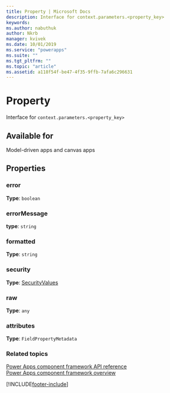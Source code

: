 ```yaml
---
title: Property | Microsoft Docs
description: Interface for context.parameters.<property_key>
keywords:
ms.author: nabuthuk
author: Nkrb
manager: kvivek
ms.date: 10/01/2019
ms.service: "powerapps"
ms.suite: ""
ms.tgt_pltfrm: ""
ms.topic: "article"
ms.assetid: a118f54f-be47-4f35-9ffb-7afa6c296631
---
```


# Property

Interface for `context.parameters.<property_key>`

## Available for

Model-driven apps and canvas apps

## Properties

### error

**Type**: `boolean`

### errorMessage

**type**: `string`

### formatted

**Type**: `string`

### security

**Type**: [SecurityValues](securityvalues.md)

### raw

**Type**: `any`

### attributes

**Type**: `FieldPropertyMetadata`

### Related topics

[Power Apps component framework API reference](../reference/index.md)<br/>
[Power Apps component framework overview](../overview.md)


[!INCLUDE[footer-include](../../../includes/footer-banner.md)]